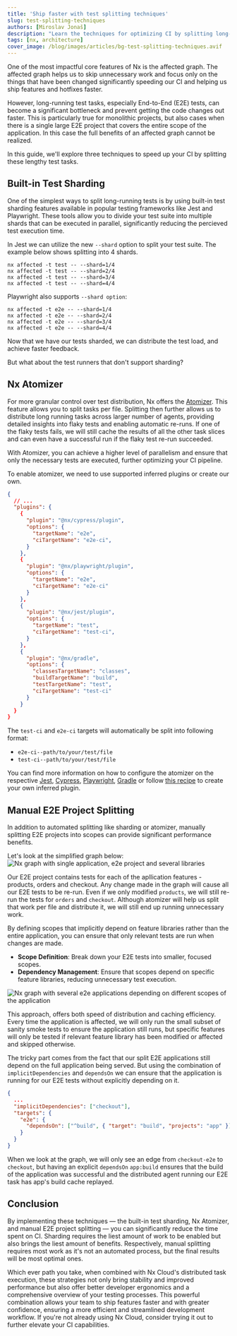```yaml
---
title: 'Ship faster with test splitting techniques'
slug: test-splitting-techniques
authors: [Miroslav Jonaš]
description: "Learn the techniques for optimizing CI by splitting long-running tests, using sharding, Atomizer, and manual E2E project splitting, all enhanced by Nx Cloud's distributed task execution for improved stability and performance."
tags: [nx, architecture]
cover_image: /blog/images/articles/bg-test-splitting-techniques.avif
---
```


One of the most impactful core features of Nx is the affected graph. The affected graph helps us to skip unnecessary work and focus only on the things that have been changed significantly speeding our CI and helping us ship features and hotfixes faster.

However, long-running test tasks, especially End-to-End (E2E) tests, can become a significant bottleneck and prevent getting the code changes out faster. This is particularly true for monolithic projects, but also cases when there is a single large E2E project that covers the entire scope of the application. In this case the full benefits of an affected graph cannot be realized.

In this guide, we'll explore three techniques to speed up your CI by splitting these lengthy test tasks.

## Built-in Test Sharding

One of the simplest ways to split long-running tests is by using built-in test sharding features available in popular testing frameworks like Jest and Playwright. These tools allow you to divide your test suite into multiple shards that can be executed in parallel, significantly reducing the percieved test execution time.

In Jest we can utilize the new `--shard` option to split your test suite. The example below shows splitting into 4 shards.

```shell
nx affected -t test -- --shard=1/4
nx affected -t test -- --shard=2/4
nx affected -t test -- --shard=3/4
nx affected -t test -- --shard=4/4
```

Playwright also supports `--shard option`:

```shell
nx affected -t e2e -- --shard=1/4
nx affected -t e2e -- --shard=2/4
nx affected -t e2e -- --shard=3/4
nx affected -t e2e -- --shard=4/4
```

Now that we have our tests sharded, we can distribute the test load, and achieve faster feedback.

But what about the test runners that don't support sharding?

## Nx Atomizer

For more granular control over test distribution, Nx offers the [Atomizer](/ci/features/split-e2e-tasks). This feature allows you to split tasks per file. Splitting then further allows us to distribute long running tasks across larger number of agents, providing detailed insights into flaky tests and enabling automatic re-runs. If one of the flaky tests fails, we will still cache the results of all the other task slices and can even have a successful run if the flaky test re-run succeeded.

With Atomizer, you can achieve a higher level of parallelism and ensure that only the necessary tests are executed, further optimizing your CI pipeline.

To enable atomizer, we need to use supported inferred plugins or create our own.

```json {% fileName="nx.json" %}
{
  // ...
  "plugins": {
    {
      "plugin": "@nx/cypress/plugin",
      "options": {
        "targetName": "e2e",
        "ciTargetName": "e2e-ci",
      }
    },
    {
      "plugin": "@nx/playwright/plugin",
      "options": {
        "targetName": "e2e",
        "ciTargetName": "e2e-ci"
      }
    },
    {
      "plugin": "@nx/jest/plugin",
      "options": {
        "targetName": "test",
        "ciTargetName": "test-ci",
      }
    },
    {
      "plugin": "@nx/gradle",
      "options": {
        "classesTargetName": "classes",
        "buildTargetName": "build",
        "testTargetName": "test",
        "ciTargetName": "test-ci"
      }
    }
  }
}
```

The `test-ci` and `e2e-ci` targets will automatically be split into following format:

- `e2e-ci--path/to/your/test/file`
- `test-ci--path/to/your/test/file`

You can find more information on how to configure the atomizer on the respective [Jest](/nx-api/jest#splitting-e2e-tests), [Cypress](/nx-api/cypress#nxcypress-configuration), [Playwright](/nx-api/playwright#nxplaywright-configuration), [Gradle](/nx-api/gradle/documents/overview#nxgradle-configuration) or follow [this recipe](/extending-nx/recipes/project-graph-plugins) to create your own inferred plugin.

## Manual E2E Project Splitting

In addition to automated splitting like sharding or atomizer, manually splitting E2E projects into scopes can provide significant performance benefits.

Let's look at the simplified graph below:
![Nx graph with single application, e2e project and several libraries](/blog/images/articles/single-e2e-project.avif)

Our E2E project contains tests for each of the apllication features - products, orders and checkout. Any change made in the graph will cause all our E2E tests to be re-run. Even if we only modified `products`, we will still re-run the tests for `orders` and `checkout`. Although atomizer will help us split that work per file and distribute it, we will still end up running unnecessary work.

By defining scopes that implicitly depend on feature libraries rather than the entire application, you can ensure that only relevant tests are run when changes are made.

- **Scope Definition**: Break down your E2E tests into smaller, focused scopes.
- **Dependency Management**: Ensure that scopes depend on specific feature libraries, reducing unnecessary test execution.

![Nx graph with several e2e applications depending on different scopes of the application](/blog/images/articles/manually-split-e2e-projects.avif)

This approach, offers both speed of distribution and caching efficiency. Every time the application is affected, we will only run the small subset of sanity smoke tests to ensure the application still runs, but specific features will only be tested if relevant feature library has been modified or affected and skipped otherwise.

The tricky part comes from the fact that our split E2E applications still depend on the full application being served. But using the combination of `implicitDependencies` and `dependsOn` we can ensure that the application is running for our E2E tests without explicitly depending on it.

```json {% fileName="libs/checkout-e2e/project.json" %}
{
  ...
  "implicitDependencies": ["checkout"],
  "targets": {
    "e2e": {
      "dependsOn": ["^build", { "target": "build", "projects": "app" }]
    }
  }
}
```

When we look at the graph, we will only see an edge from `checkout-e2e` to `checkout`, but having an explicit `dependsOn` `app:build` ensures that the build of the application was successful and the distributed agent running our E2E task has app's build cache replayed.

## Conclusion

By implementing these techniques — the built-in test sharding, Nx Atomizer, and manual E2E project splitting — you can significantly reduce the time spent on CI. Sharding requires the liest amount of work to be enabled but also brings the liest amount of benefits. Respectively, manual splitting requires most work as it's not an automated process, but the final results will be most optimal ones.

Which ever path you take, when combined with Nx Cloud's distributed task execution, these strategies not only bring stability and improved performance but also offer better developer ergonomics and a comprehensive overview of your testing processes. This powerful combination allows your team to ship features faster and with greater confidence, ensuring a more efficient and streamlined development workflow. If you're not already using Nx Cloud, consider trying it out to further elevate your CI capabilities.
